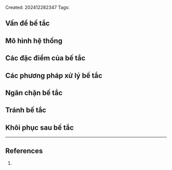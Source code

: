 Created: 202412282347
Tags: 

## Vấn đề bế tắc

## Mô hình hệ thống

## Các đặc điểm của bế tắc

## Các phương pháp xử lý bế tắc

## Ngăn chặn bế tắc

## Tránh bế tắc

## Khôi phục sau bế tắc


-----
## References
1.
